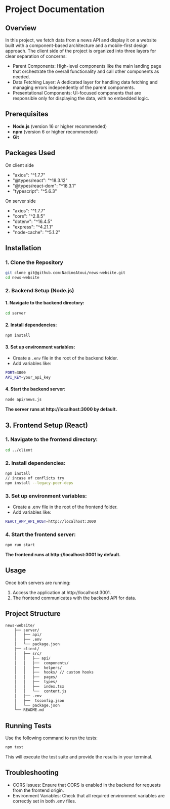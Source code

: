 # Project Documentation

## Overview

In this project, we fetch data from a news API and display it on a website built with a component-based architecture and a mobile-first design approach.
The client side of the project is organized into three layers for clear separation of concerns:

- Parent Components: High-level components like the main landing page that orchestrate the overall functionality and call other components as needed.
- Data Fetching Layer: A dedicated layer for handling data fetching and managing errors independently of the parent components.
- Presentational Components: UI-focused components that are responsible only for displaying the data, with no embedded logic.

## Prerequisites

- **Node.js** (version 16 or higher recommended)
- **npm** (version 6 or higher recommended)
- **Git**

## Packages Used

On client side

- "axios": "^1.7.7"
- "@types/react": "^18.3.12"
- "@types/react-dom": "^18.3.1"
- "typescript": "^5.6.3"

On server side

- "axios": "^1.7.7"
- "cors": "^2.8.5"
- "dotenv": "^16.4.5"
- "express": "^4.21.1"
- "node-cache": "^5.1.2"

## Installation

### 1. Clone the Repository

```bash
git clone git@github.com:NadineAtoui/news-website.git
cd news-website
```

### 2. Backend Setup (Node.js)

#### 1. Navigate to the backend directory:

```bash
cd server
```

#### 2. Install dependencies:

```bash
npm install
```

#### 3. Set up environment variables:

- Create a `.env` file in the root of the backend folder.
- Add variables like:

```bash
PORT=3000
API_KEY=your_api_key
```

#### 4. Start the backend server:

```bash
node api/news.js
```

**The server runs at http://localhost:3000 by default.**

## 3. Frontend Setup (React)

### 1. Navigate to the frontend directory:

```bash
cd ../client
```

### 2. Install dependencies:

```bash
npm install
// incase of conflicts try
npm install --legacy-peer-deps
```

### 3. Set up environment variables:

- Create a .env file in the root of the frontend folder.
- Add variables like:

```bash
REACT_APP_API_HOST=http://localhost:3000
```

### 4. Start the frontend server:

```bash
npm run start
```

**The frontend runs at http://localhost:3001 by default.**

## Usage

Once both servers are running:

1. Access the application at http://localhost:3001.
2. The frontend communicates with the backend API for data.

## Project Structure

```bash
news-website/
    ├── server/
    │   ├── api/
    │   ├── .env
    │   └── package.json
    ├── client/
    │   ├── src/
    │   │   ├── api/
    │   │   ├──  components/
    │   │   ├──  helpers/
    │   │   ├──  hooks/ // custom hooks
    │   │   ├──  pages/
    │   │   ├──  types/
    │   │   ├──  index.tsx
    │   │   └──  content.js
    │   ├── .env
    │   ├──  tsconfig.json
    │   └── package.json
    └── README.md
```

## Running Tests

Use the following command to run the tests:

```bash
npm test
```

This will execute the test suite and provide the results in your terminal.

## Troubleshooting

- CORS Issues: Ensure that CORS is enabled in the backend for requests from the frontend origin.
- Environment Variables: Check that all required environment variables are correctly set in both .env files.
